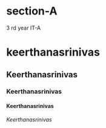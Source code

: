 # section-A
3 rd year IT-A

# keerthanasrinivas
## Keerthanasrinivas
### Keerthanasrinivas
#### Keerthanasrinivas
*Keerthanasrinivas*
